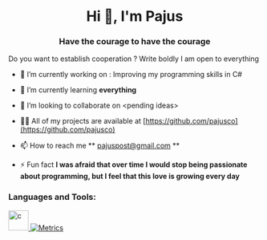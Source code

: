 <h1 align="center">Hi 👋, I'm Pajus</h1>

<h3 align="center">Have the courage to have the courage</h3>
Do you want to establish cooperation ? Write boldly I am open to everything

- 🔭 I’m currently working on : Improving my programming skills in C#

- 🌱 I’m currently learning **everything**

- 👯 I’m looking to collaborate on <pending ideas\>

- 👨‍💻 All of my projects are available at [https://github.com/pajusco](https://github.com/pajusco)

- 📫 How to reach me ** pajuspost@gmail.com **

- ⚡ Fun fact **I was afraid that over time I would stop being passionate about programming, but I feel that this love is growing every day**

 <h3 align="left">Languages and Tools:</h3>
<p align="left"> <a href="https://www.cprogramming.com/" target="_blank"> <img src="https://devicons.github.io/devicon/devicon.git/icons/c/c-original.svg" alt="c" width="40" height="40"/> </a> <a href="https://www.w3schools.com/cpp/" ta
 
![Metrics](https://metrics.lecoq.io/pajusco?template=classic&isocalendar=1&lines=1&followup=1&base=header%2C%20activity%2C%20community%2C%20repositories%2C%20metadata&base.indepth=false&base.hireable=false&base.skip=false&isocalendar=false&isocalendar.duration=full-year&lines=false&lines.sections=base&lines.repositories.limit=4&lines.history.limit=1&followup=false&followup.sections=repositories&followup.indepth=false&followup.archived=true&config.timezone=Europe%2FBerlin)
